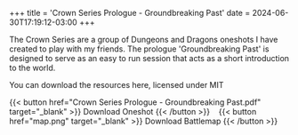 +++
title = 'Crown Series Prologue - Groundbreaking Past'
date = 2024-06-30T17:19:12-03:00
+++

The Crown Series are a group of Dungeons and Dragons oneshots I have created to play with my friends. The prologue 'Groundbreaking Past' is designed to serve as an easy to run session that acts as a short introduction to the world.

You can download the resources here, licensed under MIT

{{< button href="Crown Series Prologue - Groundbreaking Past.pdf" target="_blank" >}}
Download Oneshot
{{< /button >}}
&nbsp;&nbsp;
{{< button href="map.png" target="_blank" >}}
Download Battlemap
{{< /button >}}
